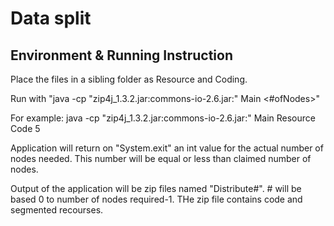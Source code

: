# Data split 

## Environment & Running Instruction
Place the files in a sibling folder as Resource and Coding.

Run with "java -cp "zip4j_1.3.2.jar:commons-io-2.6.jar:" Main <Resourcefoldername> <Codingfoldername> <#ofNodes>"

For example: java -cp "zip4j_1.3.2.jar:commons-io-2.6.jar:" Main Resource Code 5

Application will return on "System.exit" an int value for the actual number of nodes needed. This number will be equal or less than claimed number
of nodes.

Output of the application will be zip files named "Distribute#". # will be based 0 to number of nodes required-1. THe zip file contains code and segmented recourses.

